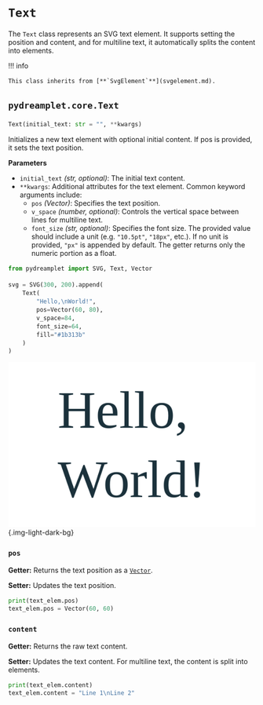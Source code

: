 # `Text`

The `Text` class represents an SVG text element. It supports setting the position and content, and for multiline text, it automatically splits the content into <tspan> elements.

!!! info

    This class inherits from [**`SvgElement`**](svgelement.md).

## <span class=class></span>`pydreamplet.core.Text`

```py
Text(initial_text: str = "", **kwargs)
```

Initializes a new text element with optional initial content. If pos is provided, it sets the text position.

<span class="param">**Parameters**</span>

- `initial_text` _(str, optional)_: The initial text content.
- `**kwargs`: Additional attributes for the text element. Common keyword arguments include:
    - `pos` *(Vector)*: Specifies the text position.
    - `v_space` *(number, optional)*: Controls the vertical space between lines for multiline text.
    - `font_size` *(str, optional)*: Specifies the font size. The provided value should include a unit (e.g. `"10.5pt"`, `"18px"`, etc.). If no unit is provided, `"px"` is appended by default. The getter returns only the numeric portion as a float.

```py
from pydreamplet import SVG, Text, Vector

svg = SVG(300, 200).append(
    Text(
        "Hello,\nWorld!",
        pos=Vector(60, 80),
        v_space=84,
        font_size=64,
        fill="#1b313b"
    )
)
```

![Result](assets/multiline_text_example.svg){.img-light-dark-bg}

### <span class="prop"></span>`pos`

**Getter:** Returns the text position as a [`Vector`](../math/vector.md).

**Setter:** Updates the text position.

```py
print(text_elem.pos)
text_elem.pos = Vector(60, 60)
```

### <span class="prop"></span>`content`

**Getter:** Returns the raw text content.

**Setter:** Updates the text content. For multiline text, the content is split into <tspan> elements.

```py
print(text_elem.content)
text_elem.content = "Line 1\nLine 2"
```
